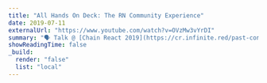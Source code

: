 ```yaml
---
title: "All Hands On Deck: The RN Community Experience"
date: 2019-07-11
externalUrl: "https://www.youtube.com/watch?v=OVzMw3vYrDI"
summary: "🗣 Talk @ [Chain React 2019](https://cr.infinite.red/past-conferences/2019) - [slides](https://speakerdeck.com/kelset/all-hands-on-deck-the-rn-community-experience)"
showReadingTime: false
_build:
  render: "false"
  list: "local"
---
```

